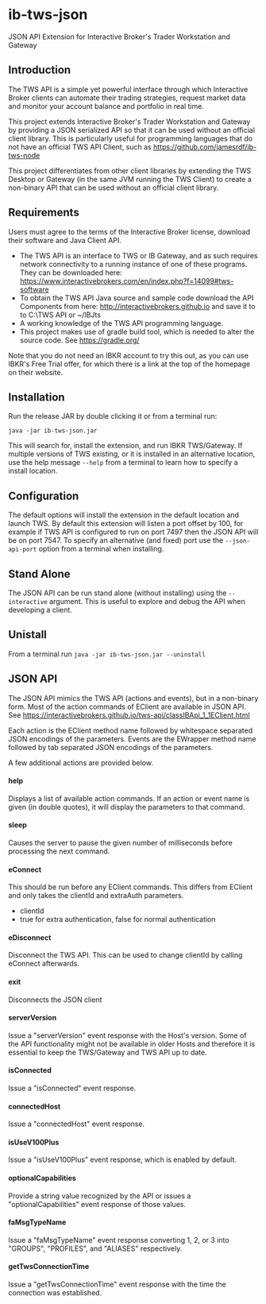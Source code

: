# ib-tws-json
JSON API Extension for Interactive Broker's Trader Workstation and Gateway

Introduction
------------

The TWS API is a simple yet powerful interface through which Interactive Broker clients can automate their trading strategies, request market data and monitor your account balance and portfolio in real time.

This project extends Interactive Broker's Trader Workstation and Gateway by providing a JSON serialized API so that it can be used without an official client library. This is particularly useful for programming languages that do not have an official TWS API Client, such as https://github.com/jamesrdf/ib-tws-node

This project differentiates from other client libraries by extending the TWS Desktop or Gateway (in the same JVM running the TWS Client) to create a non-binary API that can be used without an official client library.

Requirements
------------

Users must agree to the terms of the Interactive Broker license, download their software and Java Client API.

* The TWS API is an interface to TWS or IB Gateway, and as such requires network connectivity to a running instance of one of these programs. They can be downloaded here: https://www.interactivebrokers.com/en/index.php?f=14099#tws-software
* To obtain the TWS API Java source and sample code download the API Components from here: http://interactivebrokers.github.io and save it to  to C:\TWS API or ~/IBJts
* A working knowledge of the TWS API programming language.
* This project makes use of gradle build tool, which is needed to alter the source code. See https://gradle.org/

Note that you do not need an IBKR account to try this out, as you can use IBKR's Free Trial offer, for which there is a link at the top of the homepage on their website.

Installation
------------

Run the release JAR by double clicking it or from a terminal run:
```
java -jar ib-tws-json.jar
```

This will search for, install the extension, and run IBKR TWS/Gateway. If multiple versions of TWS existing, or it is installed in an alternative location, use the help message `--help` from a terminal to learn how to specify a install location.

Configuration
-------------

The default options will install the extension in the default location and launch TWS. By default this extension will listen a port offset by 100, for example if TWS API is configured to run on port 7497 then the JSON API will be on port 7547. To specify an alternative (and fixed) port use the `--json-api-port` option from a terminal when installing.

Stand Alone
-----------

The JSON API can be run stand alone (without installing) using the `--interactive` argument. This is useful to explore and debug the API when developing a client.

Unistall
--------

From a terminal run `java -jar ib-tws-json.jar --uninstall`

JSON API
--------

The JSON API mimics the TWS API (actions and events), but in a non-binary form. Most of the action commands of EClient are available in JSON API. See https://interactivebrokers.github.io/tws-api/classIBApi_1_1EClient.html

Each action is the EClient method name followed by whitespace separated JSON encodings of the parameters. Events are the EWrapper method name followed by tab separated JSON encodings of the parameters.

A few additional actions are provided below.

#### help

Displays a list of available action commands. If an action or event name is given (in double quotes), it will display the parameters to that command.

#### sleep

Causes the server to pause the given number of milliseconds before processing the next command.

#### eConnect

This should be run before any EClient commands. This differs from EClient and only takes the clientId and extraAuth parameters.

* clientId
* true for extra authentication, false for normal authentication

#### eDisconnect

Disconnect the TWS API. This can be used to change clientId by calling eConnect afterwards.

#### exit

Disconnects the JSON client

#### serverVersion

Issue a "serverVersion" event response with the Host's version. Some of the API functionality might not be available in older Hosts and therefore it is essential to keep the TWS/Gateway and TWS API up to date.

#### isConnected

Issue a "isConnected" event response.

#### connectedHost

Issue a "connectedHost" event response.

#### isUseV100Plus

Issue a "isUseV100Plus" event response, which is enabled by default.

#### optionalCapabilities

Provide a string value recognized by the API or issues a "optionalCapabilities" event response of those values.

#### faMsgTypeName

Issue a "faMsgTypeName" event response converting 1, 2, or 3 into "GROUPS", "PROFILES", and "ALIASES" respectively.

#### getTwsConnectionTime

Issue a "getTwsConnectionTime" event response with the time the connection was established.
